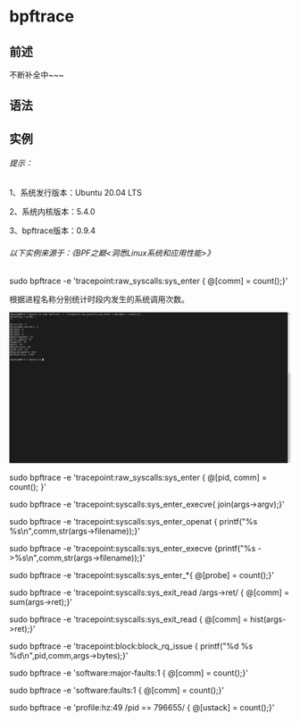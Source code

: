 # bpftrace

## 前述

不断补全中~~~



## 语法

## 实例

###### 提示：

1、系统发行版本：Ubuntu 20.04 LTS

2、系统内核版本：5.4.0

3、bpftrace版本：0.9.4

###### 以下实例来源于：《BPF之巅<洞悉Linux系统和应用性能>》

sudo bpftrace -e 'tracepoint:raw_syscalls:sys_enter { @[comm] = count();}'  

根据进程名称分别统计时段内发生的系统调用次数。

![实例001](实例001.png)

sudo bpftrace -e 'tracepoint:raw_syscalls:sys_enter { @[pid, comm] = count(); }'

sudo bpftrace -e 'tracepoint:syscalls:sys_enter_execve{ join(args->argv);}'

sudo bpftrace -e 'tracepoint:syscalls:sys_enter_openat { printf("%s %s\n",comm,str(args->filename));}'

sudo bpftrace -e 'tracepoint:syscalls:sys_enter_execve {printf("%s ->%s\n",comm,str(args->filename));}'

sudo bpftrace -e 'tracepoint:syscalls:sys_enter_*{ @[probe] = count();}'

sudo bpftrace -e 'tracepoint:syscalls:sys_exit_read /args->ret/ { @[comm] = sum(args->ret);}'

sudo bpftrace -e 'tracepoint:syscalls:sys_exit_read { @[comm] = hist(args->ret);}'

sudo bpftrace -e 'tracepoint:block:block_rq_issue { printf("%d %s %d\n",pid,comm,args->bytes);}'

sudo bpftrace -e 'software:major-faults:1 { @[comm] = count();}'

sudo bpftrace  -e 'software:faults:1 { @[comm] = count();}'

sudo bpftrace -e 'profile:hz:49 /pid == 796655/ { @[ustack] = count();}'

